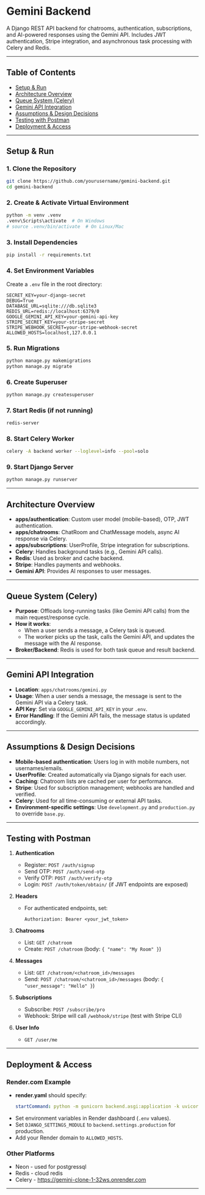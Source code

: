 # Gemini Backend

A Django REST API backend for chatrooms, authentication, subscriptions, and AI-powered responses using the Gemini API. Includes JWT authentication, Stripe integration, and asynchronous task processing with Celery and Redis.

---

## Table of Contents

- [Setup & Run](#setup--run)
- [Architecture Overview](#architecture-overview)
- [Queue System (Celery)](#queue-system-celery)
- [Gemini API Integration](#gemini-api-integration)
- [Assumptions & Design Decisions](#assumptions--design-decisions)
- [Testing with Postman](#testing-with-postman)
- [Deployment & Access](#deployment--access)

---

## Setup & Run

### 1. Clone the Repository

```sh
git clone https://github.com/yourusername/gemini-backend.git
cd gemini-backend
```

### 2. Create & Activate Virtual Environment

```sh
python -m venv .venv
.venv\Scripts\activate  # On Windows
# source .venv/bin/activate  # On Linux/Mac
```

### 3. Install Dependencies

```sh
pip install -r requirements.txt
```

### 4. Set Environment Variables

Create a `.env` file in the root directory:

```
SECRET_KEY=your-django-secret
DEBUG=True
DATABASE_URL=sqlite:///db.sqlite3
REDIS_URL=redis://localhost:6379/0
GOOGLE_GEMINI_API_KEY=your-gemini-api-key
STRIPE_SECRET_KEY=your-stripe-secret
STRIPE_WEBHOOK_SECRET=your-stripe-webhook-secret
ALLOWED_HOSTS=localhost,127.0.0.1
```

### 5. Run Migrations

```sh
python manage.py makemigrations
python manage.py migrate
```

### 6. Create Superuser

```sh
python manage.py createsuperuser
```

### 7. Start Redis (if not running)

```sh
redis-server
```

### 8. Start Celery Worker

```sh
celery -A backend worker --loglevel=info --pool=solo
```

### 9. Start Django Server

```sh
python manage.py runserver
```

---

## Architecture Overview

- **apps/authentication**: Custom user model (mobile-based), OTP, JWT authentication.
- **apps/chatrooms**: ChatRoom and ChatMessage models, async AI response via Celery.
- **apps/subscriptions**: UserProfile, Stripe integration for subscriptions.
- **Celery**: Handles background tasks (e.g., Gemini API calls).
- **Redis**: Used as broker and cache backend.
- **Stripe**: Handles payments and webhooks.
- **Gemini API**: Provides AI responses to user messages.

---

## Queue System (Celery)

- **Purpose**: Offloads long-running tasks (like Gemini API calls) from the main request/response cycle.
- **How it works**:
  - When a user sends a message, a Celery task is queued.
  - The worker picks up the task, calls the Gemini API, and updates the message with the AI response.
- **Broker/Backend**: Redis is used for both task queue and result backend.

---

## Gemini API Integration

- **Location**: `apps/chatrooms/gemini.py`
- **Usage**: When a user sends a message, the message is sent to the Gemini API via a Celery task.
- **API Key**: Set via `GOOGLE_GEMINI_API_KEY` in your `.env`.
- **Error Handling**: If the Gemini API fails, the message status is updated accordingly.

---

## Assumptions & Design Decisions

- **Mobile-based authentication**: Users log in with mobile numbers, not usernames/emails.
- **UserProfile**: Created automatically via Django signals for each user.
- **Caching**: Chatroom lists are cached per user for performance.
- **Stripe**: Used for subscription management; webhooks are handled and verified.
- **Celery**: Used for all time-consuming or external API tasks.
- **Environment-specific settings**: Use `development.py` and `production.py` to override `base.py`.

---

## Testing with Postman

1. **Authentication**

   - Register: `POST /auth/signup`
   - Send OTP: `POST /auth/send-otp`
   - Verify OTP: `POST /auth/verify-otp`
   - Login: `POST /auth/token/obtain/` (if JWT endpoints are exposed)

2. **Headers**

   - For authenticated endpoints, set:
     ```
     Authorization: Bearer <your_jwt_token>
     ```

3. **Chatrooms**

   - List: `GET /chatroom`
   - Create: `POST /chatroom` (body: `{ "name": "My Room" }`)

4. **Messages**

   - List: `GET /chatroom/<chatroom_id>/messages`
   - Send: `POST /chatroom/<chatroom_id>/messages` (body: `{ "user_message": "Hello" }`)

5. **Subscriptions**

   - Subscribe: `POST /subscribe/pro`
   - Webhook: Stripe will call `/webhook/stripe` (test with Stripe CLI)

6. **User Info**
   - `GET /user/me`

---

## Deployment & Access

### Render.com Example

- **render.yaml** should specify:
  ```yaml
  startCommand: python -m gunicorn backend.asgi:application -k uvicorn.workers.UvicornWorker
  ```
- Set environment variables in Render dashboard (`.env` values).
- Set `DJANGO_SETTINGS_MODULE` to `backend.settings.production` for production.
- Add your Render domain to `ALLOWED_HOSTS`.

### Other Platforms

- Neon - used for postgressql
- Redis - cloud redis
- Celery - https://gemini-clone-1-32ws.onrender.com

---

